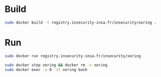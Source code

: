 # Build

```bash
sudo docker build -t registry.insecurity-insa.fr/insecurity/xoring .
```

# Run

```bash
sudo docker run registry.insecurity-insa.fr/insecurity/xoring

sudo docker stop xoring && docker rm -v xoring
sudo docker exec -u 0 -it xoring bash
```
